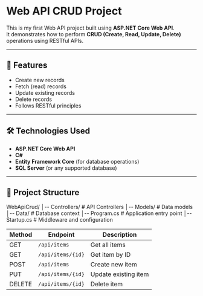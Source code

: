 # Web API CRUD Project

This is my first Web API project built using **ASP.NET Core Web API**.  
It demonstrates how to perform **CRUD (Create, Read, Update, Delete)** operations using RESTful APIs.

---

## 🚀 Features
- Create new records
- Fetch (read) records
- Update existing records
- Delete records
- Follows RESTful principles

---

## 🛠️ Technologies Used
- **ASP.NET Core Web API**
- **C#**
- **Entity Framework Core** (for database operations)
- **SQL Server** (or any supported database)

---

## 📂 Project Structure
WebApiCrud/
│-- Controllers/ # API Controllers
│-- Models/ # Data models
│-- Data/ # Database context
│-- Program.cs # Application entry point
│-- Startup.cs # Middleware and configuration

| Method | Endpoint          | Description          |
| ------ | ----------------- | -------------------- |
| GET    | `/api/items`      | Get all items        |
| GET    | `/api/items/{id}` | Get item by ID       |
| POST   | `/api/items`      | Create new item      |
| PUT    | `/api/items/{id}` | Update existing item |
| DELETE | `/api/items/{id}` | Delete item          |
